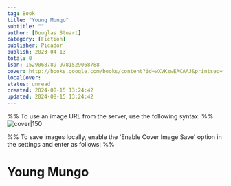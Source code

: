 ```yaml
---
tag: Book
title: "Young Mungo"
subtitle: ""
author: [Douglas Stuart]
category: [Fiction]
publisher: Picador
publish: 2023-04-13
total: 0
isbn: 1529068789 9781529068788
cover: http://books.google.com/books/content?id=wXVKzwEACAAJ&printsec=frontcover&img=1&zoom=1&source=gbs_api
localCover: 
status: unread
created: 2024-08-15 13:24:42
updated: 2024-08-15 13:24:42
---
```


%% To use an image URL from the server, use the following syntax: %%
![cover|150](http://books.google.com/books/content?id=wXVKzwEACAAJ&printsec=frontcover&img=1&zoom=1&source=gbs_api)

%% To save images locally, enable the 'Enable Cover Image Save' option in the settings and enter as follows: %%


# Young Mungo